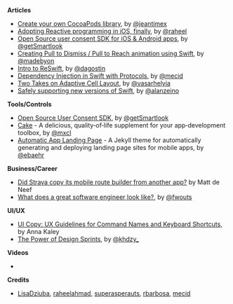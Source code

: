 
**Articles**

* [Create your own CocoaPods library](https://medium.com/flawless-app-stories/create-your-own-cocoapods-library-da589d5cd270), by [@jeantimex](https://twitter.com/jeantimex)
* [Adopting Reactive programming in iOS, finally](https://sakunlabs.com/blog/reactive_ios), by [@raheel](https://twitter.com/raheel)
* [Open Source user consent SDK for iOS & Android apps](https://www.smartlook.com/blog/open-source-user-consent-sdk-ios-android-apps-smartlook/), by [@getSmartlook](https://twitter.com/getSmartlook)
* [Creating Pull to Dismiss / Pull to Reach animation using Swift](http://exploringswift.com/creating-pull-to-dismiss-pull-to-reach-animation-using-swift/), by [@madebyon](https://twitter.com/madebyon)
* [Intro to ReSwift](https://agostini.tech/2019/03/03/intro-to-reswift/), by [@dagostin](https://twitter.com/dagostin)
* [Dependency Injection in Swift with Protocols](https://mecid.github.io/2019/03/06/dependency-injection-in-swift-with-protocols/), by [@mecid](https://twitter.com/mecid)
* [Two Takes on Adaptive Cell Layout](https://blog.alltheflow.com/two-takes-on-adaptive-cell-layout/), by [@vasarhelyia](https://twitter.com/@vasarhelyia)
* [Safely supporting new versions of Swift](https://medium.com/@alanzeino/safely-supporting-new-versions-of-swift-e722b7eb9963), by [@alanzeino](https://twitter.com/alanzeino)

**Tools/Controls**

* [Open Source User Consent SDK](https://github.com/smartlook/ios-consent-sdk), by [@getSmartlook](https://twitter.com/getSmartlook)
* [Cake](https://github.com/mxcl/Cake) - A delicious, quality‑of‑life supplement for your app‑development toolbox, by [@mxcl](https://twitter.com/mxcl/)
* [Automatic App Landing Page](https://github.com/emilbaehr/automatic-app-landing-page) - A Jekyll theme for automatically generating and deploying landing page sites for mobile apps, by [@ebaehr](https://twitter.com/ebaehr/)

**Business/Career**

* [Did Strava copy its mobile route builder from another app?](https://cyclingtips.com/2019/02/did-strava-copy-its-mobile-route-builder-from-another-app/) by Matt de Neef
* [What does a great software engineer look like?](https://medium.com/airtribe/what-does-a-great-software-engineer-look-like-27ae75eabf79), by [@fwouts](https://twitter.com/fwouts)

**UI/UX**

* [UI Copy: UX Guidelines for Command Names and Keyboard Shortcuts](https://www.nngroup.com/articles/ui-copy/), by Anna Kaley
* [The Power of Design Sprints](https://blog.novoda.com/design-sprints/), by [@khdzy_](https://twitter.com/khdzy_)

**Videos**

* 

**Credits**

* [LisaDziuba](https://github.com/LisaDziuba), [raheelahmad](https://github.com/raheelahmad), [superasperauts](https://github.com/superasperatus), [rbarbosa](https://github.com/rbarbosa), [mecid](https://github.com/mecid)

